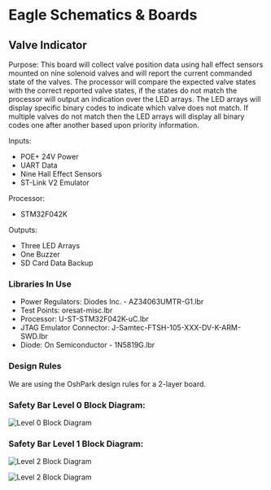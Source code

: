 # Eagle Schematics & Boards


## Valve Indicator

Purpose:
This board will collect valve position data using hall effect sensors mounted on nine solenoid valves and will report the current commanded state of the valves. 
The processor will compare the expected valve states with the correct reported valve states, 
if the states do not match the processor will output an indication over the LED arrays.
The LED arrays will display specific binary codes to indicate which valve does not match. 
If multiple valves do not match then the LED arrays will display all binary codes one after another based upon priority information.

Inputs:
- POE+ 24V Power
- UART Data
- Nine Hall Effect Sensors
- ST-Link V2 Emulator

Processor:
- STM32F042K

Outputs:
- Three LED Arrays
- One Buzzer
- SD Card Data Backup

### Libraries In Use

- Power Regulators: Diodes Inc. - AZ34063UMTR-G1.lbr
- Test Points: oresat-misc.lbr
- Processor: U-ST-STM32F042K-uC.lbr
- JTAG Emulator Connector: J-Samtec-FTSH-105-XXX-DV-K-ARM-SWD.lbr
- Diode: On Semiconductor - 1N5819G.lbr

### Design Rules

We are using the OshPark design rules for a 2-layer board.

### Safety Bar Level 0 Block Diagram:
![Level 0 Block Diagram](https://github.com/psas/tsar-hardware/blob/master/images/level0.png?raw=true)

### Safety Bar Level 1 Block Diagram:
![Level 2 Block Diagram](https://github.com/psas/tsar-hardware/blob/master/images/level1.png?raw=true)

![Level 2 Block Diagram](https://github.com/psas/tsar-hardware/blob/master/images/level1annotated.png?raw=true)


